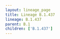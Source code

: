```yaml
---
layout: lineage_page
title: Lineage B.1.437
lineage: B.1.437
parent: B.1
children: ['B.1.437']
---
```

